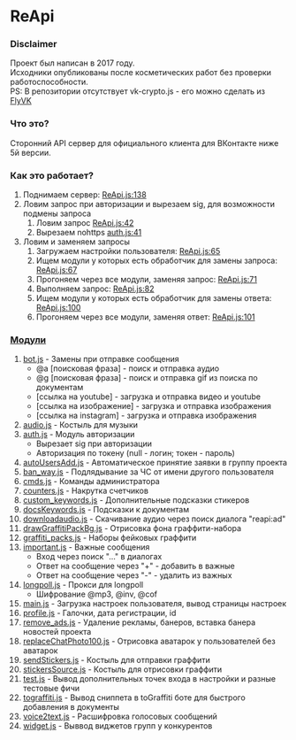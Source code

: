 # ReApi

### Disclaimer
Проект был написан в 2017 году.  
Исходники опубликованы после косметических работ без проверки работоспособности.  
PS: В репозитории отсутствует vk-crypto.js - его можно сделать из [FlyVK](https://k-94.ru/FlyVK/libs/crypto.js)

### Что это?
Сторонний API сервер для официального клиента для ВКонтакте ниже 5й версии.

### Как это работает? 
1. Поднимаем сервер: [ReApi.js:138](https://github.com/FlyInk13/ReApi/blob/master/ReApi.js#L138)
2. Ловим запрос при авторизации и вырезаем sig, для возможности подмены запроса
    1. Ловим запрос  [ReApi.js:42](https://github.com/FlyInk13/ReApi/blob/master/ReApi.js#L42) 
    2. Вырезаем nohttps [auth.js:41](https://github.com/FlyInk13/ReApi/blob/master/libs/auth.js#L41)
3. Ловим и заменяем запросы 
    1. Загружаем настройки пользователя: [ReApi.js:65](https://github.com/FlyInk13/ReApi/blob/master/ReApi.js#L65)
    2. Ищем модули у которых есть обработчик для замены запроса: [ReApi.js:67](https://github.com/FlyInk13/ReApi/blob/master/ReApi.js#L67)
    3. Прогоняем через все модули, заменяя запрос: [ReApi.js:71](https://github.com/FlyInk13/ReApi/blob/master/ReApi.js#L71)
    4. Выполняем запрос: [ReApi.js:82](https://github.com/FlyInk13/ReApi/blob/master/ReApi.js#L82)
    5. Ищем модули у которых есть обработчик для замены ответа: [ReApi.js:100](https://github.com/FlyInk13/ReApi/blob/master/ReApi.js#L100)
    6. Прогоняем через все модули, заменяя ответ: [ReApi.js:101](https://github.com/FlyInk13/ReApi/blob/master/ReApi.js#L101)

### [Модули](https://github.com/FlyInk13/ReApi/tree/master/libs)
1. [bot.js](https://github.com/FlyInk13/ReApi/blob/master/libs/abot.js) - Замены при отправке сообщения
    * @a [поисковая фраза] - поиск и отправка аудио
    * @g [поисковая фраза] - поиск и отправка gif из поиска по документам
    * [ссылка на youtube] - загрузка и отправка видео и youtube
    * [ссылка на изображение] - загрузка и отправка изображения
    * [ссылка на instagram] - загрузка и отправка изображения
2. [audio.js](https://github.com/FlyInk13/ReApi/blob/master/libs/audio.js) - Костыль для музыки
3. [auth.js](https://github.com/FlyInk13/ReApi/blob/master/libs/auth.js) - Модуль авторизации
    * Вырезает sig при авторизации
    * Авторизация по токену (null - логин; токен - пароль)
3. [autoUsersAdd.js](https://github.com/FlyInk13/ReApi/blob/master/libs/autoUsersAdd.js) - Автоматическое принятие заявки в группу проекта
3. [ban_way.js](https://github.com/FlyInk13/ReApi/blob/master/libs/ban_way.js) - Подлядывание за ЧС от имени другого пользователя
3. [cmds.js](https://github.com/FlyInk13/ReApi/blob/master/libs/cmds.js) - Команды администратора
3. [counters.js](https://github.com/FlyInk13/ReApi/blob/master/libs/counters.js) - Накрутка счетчиков
3. [custom_keywords.js](https://github.com/FlyInk13/ReApi/blob/master/libs/custom_keywords.js) - Дополнительные подсказки стикеров
3. [docsKeywords.js](https://github.com/FlyInk13/ReApi/blob/master/libs/docsKeywords.js) - Подсказки к документам
3. [downloadaudio.js](https://github.com/FlyInk13/ReApi/blob/master/libs/downloadaudio.js) - Скачивание аудио через поиск диалога "reapi:ad"
3. [drawGraffitiPackBg.js](https://github.com/FlyInk13/ReApi/blob/master/libs/drawGraffitiPackBg.js) - Отрисовка фона граффити-набора
3. [graffiti_packs.js](https://github.com/FlyInk13/ReApi/blob/master/libs/graffiti_packs.js) - Наборы фейковых граффити
3. [important.js](https://github.com/FlyInk13/ReApi/blob/master/libs/important.js) - Важные сообщения
    * Вход через поиск "..." в диалогах
    * Ответ на сообщение через "+" - добавить в важные
    * Ответ на сообщение через "-" - удалить из важных
3. [longpoll.js](https://github.com/FlyInk13/ReApi/blob/master/libs/longpoll.js) - Прокси для longpoll
    * Шифрование @mp3, @inv, @cof
3. [main.js](https://github.com/FlyInk13/ReApi/blob/master/libs/main.js) - Загрузка настроек пользователя, вывод страницы настроек
3. [profile.js](https://github.com/FlyInk13/ReApi/blob/master/libs/profile.js) - Галочки, дата регистрации, id
3. [remove_ads.js](https://github.com/FlyInk13/ReApi/blob/master/libs/remove_ads.js) - Удаление рекламы, банеров, вставка банера новостей проекта
3. [replaceChatPhoto100.js](https://github.com/FlyInk13/ReApi/blob/master/libs/replaceChatPhoto100.js) - Отрисовка аватарок у пользователей без аватарок
3. [sendStickers.js](https://github.com/FlyInk13/ReApi/blob/master/libs/sendStickers.js) - Костыль для отправки граффити
3. [stickersSource.js](https://github.com/FlyInk13/ReApi/blob/master/libs/stickersSource.js) - Костыль для отрисовки граффити
3. [test.js](https://github.com/FlyInk13/ReApi/blob/master/libs/test.js) - Вывод дополнительных точек входа в настройки и разные тестовые фичи
3. [tograffiti.js](https://github.com/FlyInk13/ReApi/blob/master/libs/tograffiti.js) - Вывод сниппета в toGraffiti боте для быстрого добавления в документы
3. [voice2text.js](https://github.com/FlyInk13/ReApi/blob/master/libs/voice2text.js) - Расшифровка голосовых сообщений
3. [widget.js](https://github.com/FlyInk13/ReApi/blob/master/libs/widget.js) - Выввод виджетов групп у конкурентов

